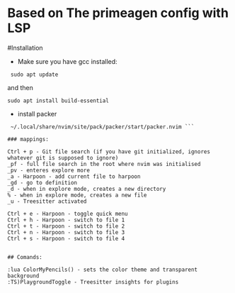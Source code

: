# Based on The primeagen config with LSP

#Installation

* Make sure you have gcc installed:

``` sudo apt update```

and then 

``` sudo apt install build-essential ```

* install packer 

``` git clone --depth 1 https://github.com/wbthomason/packer.nvim\
 ~/.local/share/nvim/site/pack/packer/start/packer.nvim ```

### mappings:

Ctrl + p - Git file search (if you have git initialized, ignores whatever git is supposed to ignore)
_pf - full file search in the root where nvim was initialised
_pv - enteres explore more
_a - Harpoon - add current file to harpoon
_gd - go to definition
_d - when in explore mode, creates a new directory
% - when in explore mode, creates a new file
_u - Treesitter activated

Ctrl + e - Harpoon - toggle quick menu
Ctrl + h - Harpoon - switch to file 1
Ctrl + t - Harpoon - switch to file 2
Ctrl + n - Harpoon - switch to file 3
Ctrl + s - Harpoon - switch to file 4


## Comands:

:lua ColorMyPencils() - sets the color theme and transparent background
:TS)PlaygroundToggle - Treesitter insights for plugins
